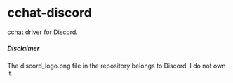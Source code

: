 # cchat-discord

cchat driver for Discord.

##### Disclaimer

The discord_logo.png file in the repository belongs to Discord. I do not own it.
